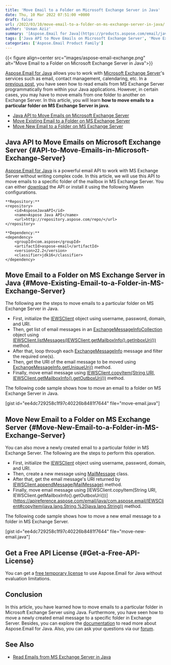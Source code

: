 ```yaml
---
title: 'Move Email to a Folder on Microsoft Exchange Server in Java'
date: Thu, 10 Mar 2022 07:51:00 +0000
draft: false
url: /2022/03/10/move-email-to-a-folder-on-ms-exchange-server-in-java/
author: 'Usman Aziz'
summary: '[Aspose.Email for Java](https://products.aspose.com/email/java/) allows you to work with [Microsoft Exchange Server](https://en.wikipedia.org/wiki/Microsoft_Exchange_Server) services such as email, contact management, calendaring, etc. In a [previous post](https://blog.aspose.com/2021/03/22/read-emails-from-ms-exchange-server-using-java/), you have seen how to read emails from MS Exchange Server programmatically from within your Java applications. However, in certain cases, you may have to move emails from one folder to another on Exchange Server. In this article, you will learn **how to move emails to a particular folder on MS Exchange Server in java**.'
tags: ['Java API to Move Emails on Microsoft Exchange Server', 'Move Existing Email to a Folder on MS Exchange Server', 'Move New Email to a Folder on MS Exchange Server in Java']
categories: ['Aspose.Email Product Family']
---
```




{{< figure align=center src="images/aspose-email-exchange.png" alt="Move Email to a Folder on Microsoft Exchange Server in Java">}}


[Aspose.Email for Java](https://products.aspose.com/email/java/) allows you to work with [Microsoft Exchange Server](https://en.wikipedia.org/wiki/Microsoft_Exchange_Server)'s services such as email, contact management, calendaring, etc. In a [previous post](https://blog.aspose.com/2021/03/22/read-emails-from-ms-exchange-server-using-java/), you have seen how to read emails from MS Exchange Server programmatically from within your Java applications. However, in certain cases, you may have to move emails from one folder to another on Exchange Server. In this article, you will learn **how to move emails to a particular folder on MS Exchange Server in java**.

*   [Java API to Move Emails on Microsoft Exchange Server](#API-to-Move-Emails-in-Microsoft-Exchange-Server)
*   [Move Existing Email to a Folder on MS Exchange Server](#Move-Existing-Email-to-a-Folder-in-MS-Exchange-Server)
*   [Move New Email to a Folder on MS Exchange Server](#Move-New-Email-to-a-Folder-in-MS-Exchange-Server)

## Java API to Move Emails on Microsoft Exchange Server {#API-to-Move-Emails-in-Microsoft-Exchange-Server}

[Aspose.Email for Java](https://products.aspose.com/email/java/) is a powerful email API to work with MS Exchange Server without writing complex code. In this article, we will use this API to move emails to a specific folder of the mailbox in MS Exchange Server. You can either [download](https://downloads.aspose.com/email/java/) the API or install it using the following Maven configurations.

```
**Repository:**
<repository>
    <id>AsposeJavaAPI</id>
    <name>Aspose Java API</name>
    <url>http://repository.aspose.com/repo/</url>
</repository>

**Dependency:**
<dependency>
    <groupId>com.aspose</groupId>
    <artifactId>aspose-email</artifactId>
    <version>22.2</version>
    <classifier>jdk16</classifier>
</dependency>
```

## Move Email to a Folder on MS Exchange Server in Java {#Move-Existing-Email-to-a-Folder-in-MS-Exchange-Server}

The following are the steps to move emails to a particular folder on MS Exchange Server in Java.

*   First, initialize the [IEWSClient](https://apireference.aspose.com/email/java/com.aspose.email/IEWSClient) object using username, password, domain, and URI.
*   Then, get list of email messages in an [ExchangeMessageInfoCollection](https://apireference.aspose.com/email/java/com.aspose.email/ExchangeMessageInfoCollection) object using [IEWSClient.listMessages(IEWSClient.getMailboxInfo().getInboxUri())](https://apireference.aspose.com/email/java/com.aspose.email/IEWSClient#listMessages(java.lang.String)) method.
*   After that, loop through each [ExchangeMessageInfo](https://apireference.aspose.com/email/java/com.aspose.email/ExchangeMessageInfo) message and filter the required one(s).
*   Then, get the URI of the email message to be moved using [ExchangeMessageInfo.getUniqueUri()](https://apireference.aspose.com/email/java/com.aspose.email/ExchangeMessageInfo#getUniqueUri()) method.
*   Finally, move email message using [IEWSClient.copyItem(String URI, IEWSClient.getMailboxInfo().getOutboxUri())](https://apireference.aspose.com/email/java/com.aspose.email/IEWSClient#copyItem(java.lang.String,%20java.lang.String)) method.

The following code sample shows how to move an email to a folder on MS Exchange Server in Java.

\[gist id="ee4dc729258c1f97c40226b8481f7644" file="move-email.java"\]

## Move New Email to a Folder on MS Exchange Server {#Move-New-Email-to-a-Folder-in-MS-Exchange-Server}

You can also move a newly created email to a particular folder in MS Exchange Server. The following are the steps to perform this operation.

*   First, initialize the [IEWSClient](https://apireference.aspose.com/email/java/com.aspose.email/IEWSClient) object using username, password, domain, and URI.
*   Then, create a new message using [MailMessage](https://apireference.aspose.com/email/java/com.aspose.email/MailMessage) class.
*   After that, get the email message's URI returned by [IEWSClient.appendMessage(MailMessage)](https://apireference.aspose.com/email/java/com.aspose.email/IEWSClient#appendMessage(com.aspose.email.MailMessage)) method.
*   Finally, move email message using [](https://apireference.aspose.com/email/java/com.aspose.email/IEWSClient#copyItem(java.lang.String,%20java.lang.String))[IEWSClient.copyItem(String URI, IEWSClient.getMailboxInfo().getOutboxUri())](https://apireference.aspose.com/email/java/com.aspose.email/IEWSClient#copyItem(java.lang.String,%20java.lang.String)) method.

The following code sample shows how to move a new email message to a folder in MS Exchange Server.

\[gist id="ee4dc729258c1f97c40226b8481f7644" file="move-new-email.java"\]

## Get a Free API License {#Get-a-Free-API-License}

You can get a [free temporary license](https://purchase.aspose.com/temporary-license) to use Aspose.Email for Java without evaluation limitations.

## Conclusion

In this article, you have learned how to move emails to a particular folder in Microsoft Exchange Server using Java. Furthermore, you have seen how to move a newly created email message to a specific folder in Exchange Server. Besides, you can explore the [documentation](https://docs.aspose.com/email/java/) to read more about Aspose.Email for Java. Also, you can ask your questions via our [forum](https://forum.aspose.com/).

## See Also

*   [Read Emails from MS Exchange Server in Java](https://blog.aspose.com/2021/03/22/read-emails-from-ms-exchange-server-using-java/)



